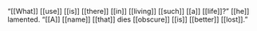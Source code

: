 “[[What]] [[use]] [[is]] [[there]] [[in]] [[living]] [[such]] [[a]] [[life]]?” [[he]] lamented. “[[A]] [[name]] [[that]] dies [[obscure]] [[is]] [[better]] [[lost]].”